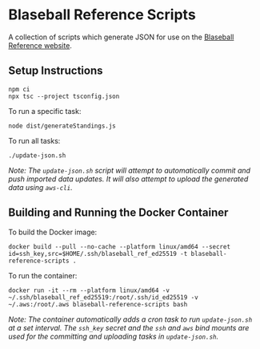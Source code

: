 # Blaseball Reference Scripts

A collection of scripts which generate JSON for use on the [Blaseball Reference website](https://blaseball-reference.com).

## Setup Instructions

```
npm ci
npx tsc --project tsconfig.json
```

To run a specific task:

```
node dist/generateStandings.js
```

To run all tasks:

```
./update-json.sh
```

_Note: The `update-json.sh` script will attempt to automatically commit and push imported data updates. It will also attempt to upload the generated data using `aws-cli`._

## Building and Running the Docker Container

To build the Docker image:

```
docker build --pull --no-cache --platform linux/amd64 --secret id=ssh_key,src=$HOME/.ssh/blaseball_ref_ed25519 -t blaseball-reference-scripts .
```

To run the container:

```
docker run -it --rm --platform linux/amd64 -v ~/.ssh/blaseball_ref_ed25519:/root/.ssh/id_ed25519 -v ~/.aws:/root/.aws blaseball-reference-scripts bash
```

_Note: The container automatically adds a cron task to run `update-json.sh` at a set interval. The `ssh_key` secret and the `ssh` and `aws` bind mounts are used for the committing and uploading tasks in `update-json.sh`._
